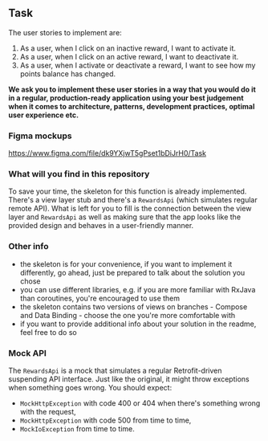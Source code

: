 ## Task

The user stories to implement are:

1. As a user, when I click on an inactive reward, I want to activate it.  
2. As a user, when I click on an active reward, I want to deactivate it.  
3. As a user, when I activate or deactivate a reward, I want to see how my points balance has changed.  

**We ask you to implement these user stories in a way that you would do it in a regular, 
production-ready application using your best judgement when it comes to architecture, patterns,
development practices, optimal user experience etc.**

### Figma mockups

https://www.figma.com/file/dk9YXjwT5gPset1bDiJrH0/Task

### What will you find in this repository

To save your time, the skeleton for this function is already implemented.  
There's a view layer stub and there's a `RewardsApi` (which simulates regular remote API).
What is left for you to fill is the connection between the view layer and `RewardsApi` as well as 
making sure that the app looks like the provided design and behaves in a user-friendly manner.

### Other info

- the skeleton is for your convenience, if you want to implement it differently, go ahead, just 
  be prepared to talk about the solution you chose
- you can use different libraries, e.g. if you are more familiar with RxJava than coroutines,
  you're encouraged to use them
- the skeleton contains two versions of views on branches - Compose and Data Binding - choose the 
  one you're more comfortable with
- if you want to provide additional info about your solution in the readme, feel free to do so

### Mock API

The `RewardsApi` is a mock that simulates a regular Retrofit-driven suspending API interface. 
Just like the original, it might throw exceptions when something goes wrong. You should expect:

- `MockHttpException` with code 400 or 404 when there's something wrong with the request,
- `MockHttpException` with code 500 from time to time,
- `MockIoException` from time to time.
